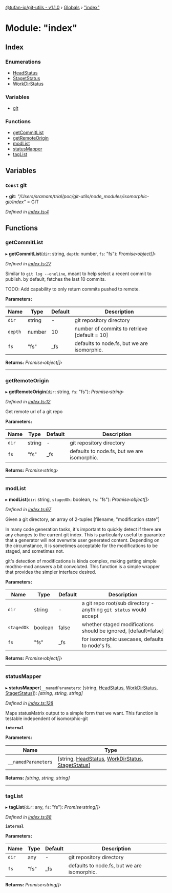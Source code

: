 [@tufan-io/git-utils - v1.1.0](../README.md) › [Globals](../globals.md) › ["index"](_index_.md)

# Module: "index"

## Index

### Enumerations

* [HeadStatus](../enums/_index_.headstatus.md)
* [StagetStatus](../enums/_index_.stagetstatus.md)
* [WorkDirStatus](../enums/_index_.workdirstatus.md)

### Variables

* [git](_index_.md#const-git)

### Functions

* [getCommitList](_index_.md#getcommitlist)
* [getRemoteOrigin](_index_.md#getremoteorigin)
* [modList](_index_.md#modlist)
* [statusMapper](_index_.md#statusmapper)
* [tagList](_index_.md#taglist)

## Variables

### `Const` git

• **git**: *"/Users/sramam/trial/poc/git-utils/node_modules/isomorphic-git/index"* = GIT

*Defined in [index.ts:4](https://github.com/tufan-io/git-utils/blob/e076e95/src/index.ts#L4)*

## Functions

###  getCommitList

▸ **getCommitList**(`dir`: string, `depth`: number, `fs`: "fs"): *Promise‹object[]›*

*Defined in [index.ts:27](https://github.com/tufan-io/git-utils/blob/e076e95/src/index.ts#L27)*

Similar to `git log --oneline`, meant to help select a recent commit to publish.
by default, fetches the last 10 commits.

TODO: Add capability to only return commits pushed to remote.

**Parameters:**

Name | Type | Default | Description |
------ | ------ | ------ | ------ |
`dir` | string | - | git repository directory |
`depth` | number | 10 | number of commits to retrieve [default = 10] |
`fs` | "fs" | _fs | defaults to node.fs, but we are isomorphic.  |

**Returns:** *Promise‹object[]›*

___

###  getRemoteOrigin

▸ **getRemoteOrigin**(`dir`: string, `fs`: "fs"): *Promise‹string›*

*Defined in [index.ts:12](https://github.com/tufan-io/git-utils/blob/e076e95/src/index.ts#L12)*

Get remote url of a git repo

**Parameters:**

Name | Type | Default | Description |
------ | ------ | ------ | ------ |
`dir` | string | - | git repository directory |
`fs` | "fs" | _fs | defaults to node.fs, but we are isomorphic.  |

**Returns:** *Promise‹string›*

___

###  modList

▸ **modList**(`dir`: string, `stagedOk`: boolean, `fs`: "fs"): *Promise‹object[]›*

*Defined in [index.ts:67](https://github.com/tufan-io/git-utils/blob/e076e95/src/index.ts#L67)*

Given a git directory, an array of 2-tuples [filename, "modification state"]

In many code generation tasks, it's important to quickly detect if there are
any changes to the current git index. This is particularly useful to guarantee
that a generator will not overwrite user generated content. Depending on the
circumstance, it is sometimes acceptable for the modifications to be staged,
and sometimes not.

git's detection of modifications is kinda complex, making getting simple
mod/no-mod answers a bit convoluted. This function is a simple wrapper that
provides the simpler interface desired.

**Parameters:**

Name | Type | Default | Description |
------ | ------ | ------ | ------ |
`dir` | string | - | a git repo root/sub directory - anything `git status` would accept |
`stagedOk` | boolean | false | whether staged modifications should be ignored, [default=false] |
`fs` | "fs" | _fs | for isomorphic usecases, defaults to node's fs.  |

**Returns:** *Promise‹object[]›*

___

###  statusMapper

▸ **statusMapper**(`__namedParameters`: [string, [HeadStatus](../enums/_index_.headstatus.md), [WorkDirStatus](../enums/_index_.workdirstatus.md), [StagetStatus](../enums/_index_.stagetstatus.md)]): *[string, string, string]*

*Defined in [index.ts:128](https://github.com/tufan-io/git-utils/blob/e076e95/src/index.ts#L128)*

Maps statusMatrix output to a simple form that we want. This function is testable
independent of isomorphic-git

**`internal`** 

**Parameters:**

Name | Type |
------ | ------ |
`__namedParameters` | [string, [HeadStatus](../enums/_index_.headstatus.md), [WorkDirStatus](../enums/_index_.workdirstatus.md), [StagetStatus](../enums/_index_.stagetstatus.md)] |

**Returns:** *[string, string, string]*

___

###  tagList

▸ **tagList**(`dir`: any, `fs`: "fs"): *Promise‹string[]›*

*Defined in [index.ts:88](https://github.com/tufan-io/git-utils/blob/e076e95/src/index.ts#L88)*

**`internal`** 

**Parameters:**

Name | Type | Default | Description |
------ | ------ | ------ | ------ |
`dir` | any | - | git repository directory |
`fs` | "fs" | _fs | defaults to node.fs, but we are isomorphic.  |

**Returns:** *Promise‹string[]›*

